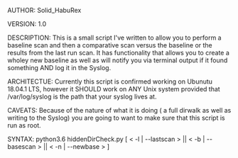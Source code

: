 AUTHOR: Solid_HabuRex 

VERSION: 1.0 

DESCRIPTION:
This is a small script I've written to allow you to perform a baseline scan and then a comparative scan versus the baseline or the results from the last run scan. It has functionality that allows you to create a wholey new baseline as well as will notify you via terminal output if it found something AND log it in the Syslog. 

ARCHITECTUE:
Currently this script is confirmed working on Ubunutu 18.04.1 LTS, however it SHOULD work on ANY Unix system provided that /var/log/syslog is the path that your syslog lives at.

CAVEATS: 
Because of the nature of what it is doing ( a full dirwalk as well as writing to the Syslog) you are going to want to make sure that this script is run as root.

SYNTAX:
python3.6 hiddenDirCheck.py [ < -l | --lastscan > || < -b | --basescan > || < -n | --newbase > ]


